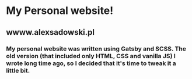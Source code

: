 # My Personal website!

## wwww.alexsadowski.pl

### My personal website was written using Gatsby and SCSS. The old version (that included only HTML, CSS and vanilla JS) I wrote long time ago, so I decided that it's time to tweak it a little bit.